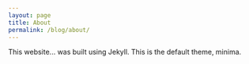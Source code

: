 ```yaml
---
layout: page
title: About
permalink: /blog/about/
---
```


This website... was built using Jekyll. This is the default theme, minima.